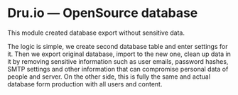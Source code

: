 # Dru.io — OpenSource database

This module created database export without sensitive data.

The logic is simple, we create second database table and enter settings for it.
Then we export original database, import to the new one, clean up data in it by
removing sensitive information such as user emails, password hashes, SMTP settings
and other information that can compromise personal data of people and server. On
the other side, this is fully the same and actual database form production with
all users and content.
